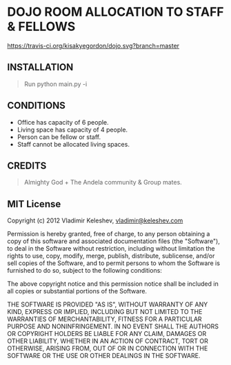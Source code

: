 # DOJO ROOM ALLOCATION TO STAFF & FELLOWS

https://travis-ci.org/kisakyegordon/dojo.svg?branch=master

## INSTALLATION
> Run python main.py -i


## CONDITIONS

* Office has capacity of 6 people.
* Living space has capacity of 4 people.
* Person can be fellow or staff.
* Staff cannot be allocated living spaces.

## CREDITS

> Almighty God +
> The Andela community & Group mates.


## MIT License

Copyright (c) 2012 Vladimir Keleshev, <vladimir@keleshev.com>

Permission is hereby granted, free of charge, to any person
obtaining a copy of this software and associated
documentation files (the "Software"), to deal in the Software
without restriction, including without limitation the rights
to use, copy, modify, merge, publish, distribute, sublicense,
and/or sell copies of the Software, and to permit persons to
whom the Software is furnished to do so, subject to the
following conditions:

The above copyright notice and this permission notice shall
be included in all copies or substantial portions of the
Software.

THE SOFTWARE IS PROVIDED "AS IS", WITHOUT WARRANTY OF ANY
KIND, EXPRESS OR IMPLIED, INCLUDING BUT NOT LIMITED TO THE
WARRANTIES OF MERCHANTABILITY, FITNESS FOR A PARTICULAR
PURPOSE AND NONINFRINGEMENT. IN NO EVENT SHALL THE AUTHORS OR
COPYRIGHT HOLDERS BE LIABLE FOR ANY CLAIM, DAMAGES OR OTHER
LIABILITY, WHETHER IN AN ACTION OF CONTRACT, TORT OR
OTHERWISE, ARISING FROM, OUT OF OR IN CONNECTION WITH THE
SOFTWARE OR THE USE OR OTHER DEALINGS IN THE SOFTWARE.

